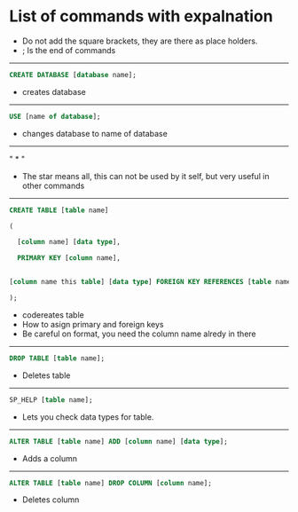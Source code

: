 # List of commands with expalnation

- Do not add the square brackets, they are there as place holders.
- ; Is the end of commands

***
```SQL
CREATE DATABASE [database name];
```
- creates database

***
```SQL
USE [name of database];
```
- changes database to name of database

***
" * "
- The star means all, this can not be used by it self, but very useful in other commands

***
```SQL
CREATE TABLE [table name]

(

  [column name] [data type],

  PRIMARY KEY [column name],


[column name this table] [data type] FOREIGN KEY REFERENCES [table name](column name)

);
```
- codereates table
- How to asign primary and foreign keys
- Be careful on format, you need the column name alredy in there
***

```SQL
DROP TABLE [table name];
```
- Deletes table
***

```SQL
SP_HELP [table name];
```
- Lets you check data types for table.
***

```SQL
ALTER TABLE [table name] ADD [column name] [data type];  
```
- Adds a column
***

```SQL
ALTER TABLE [table name] DROP COLUMN [column name];
```
- Deletes column
